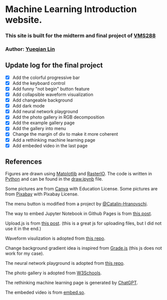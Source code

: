 # Machine Learning Introduction website.

### This site is built for the midterm and final project of [VMS288](https://kalexandrite.github.io/)

### Author: [Yueqian Lin](mailto:yueqian.lin@dukekunshan.edu.cn)

## Update log for the final project

- [x] Add the colorful progressive bar
- [x] Add the keyboard control
- [x] Add funny "not begin" button feature
- [x] Add collapsible waveform visualization
- [x] Add changeable background
- [x] Add dark mode
- [x] Add neural network playground
- [x] Add the photo gallery in RGB decomposition
- [x] Add the example gallery page
- [x] Add the gallery into menu
- [x] Change the margin of div to make it more coherent
- [x] Add a rethinking machine learning page
- [x] Add embeded video in the last page

## References

Figures are drawn using [Matplotlib](https://matplotlib.org/)
and [RasterIO](https://rasterio.readthedocs.io/en/latest/). The code is written in [Python](https://www.python.org/) and can be found in the [draw.ipynb](https://github.com/linyueqian/ml_intro/blob/master/draw.ipynb) file.

Some pictures are from [Canva](https://www.canva.com/) with Education License. Some pictures are from [Pixabay](https://pixabay.com/) with Pixabay License.

The menu button is modified from a project by [@Catalin-Hranovschi](https://codepen.io/Catalin-Hranovschi/pen/ydogWP?editors=1100).

The way to embed Jupyter Notebook in Github Pages is from [this post](https://elc.github.io/posts/embed-interactive-notebooks/).

Upload.js is from [this post](https://upload.io/upload-js). (this is a great js for uploading files, but I did not use it in the end.)

Waveform visulization is adopted from [this repo](https://github.com/gg-1414/music-visualizer).

Change background gradient idea is inspired from [Grade.js](https://github.com/benhowdle89/grade) (this js does not work for my case).

The neural network playground is adopted from [this repo](https://github.com/tensorflow/playground).

The photo gallery is adopted from [W3Schools](https://www.w3schools.com/howto/howto_js_tab_img_gallery.asp).

The rethinking machine learning page is generated by [ChatGPT](https://openai.com/blog/chatgpt/).

The embeded video is from [embed.so](https://embed.so/).